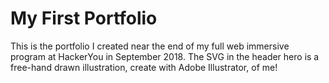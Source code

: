# My First Portfolio

This is the portfolio I created near the end of my full web immersive program at HackerYou in September 2018. The SVG in the header hero is a free-hand drawn illustration, create with Adobe Illustrator, of me! 

